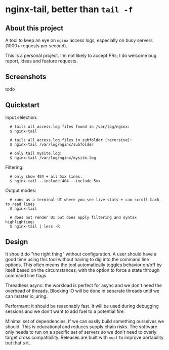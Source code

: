 # nginx-tail, better than `tail -f`

## About this project

A tool to keep an eye on `nginx` access logs, especially on busy servers (1000+
requests per second).

This is a personal project. I'm not likely to accept PRs; I do welcome bug
report, ideas and feature requests.

## Screenshots

todo

## Quickstart

Input selection:

```shell
  # tails all access.log files found in /var/log/nginx:
  $ nginx-tail

  # tails all access.log files in subfolder (recursive):
  $ nginx-tail /var/log/nginx/subfolder

  # only tail mysite.log:
  $ nginx-tail /var/log/nginx/mysite.log
```

Filtering:

```shell
  # only show 404 + all 5xx lines:
  $ nginx-tail --include 404 --include 5xx
```

Output modes:

```shell
  # runs as a terminal UI where you see live stats + can scroll back to read lines
  $ nginx-tail

  # does not render UI but does apply filtering and syntax highlighting:
  $ nginx-tail | less -R
```

## Design

It should do "the right thing" without configuration. A user should have a good
time using this tool without having to dig into the command line options. This
often means the tool automatically toggles behavior on/off by itself based on
the circumstances, with the option to force a state through command line flags.

Threadless async: the workload is perfect for async and we don't need the
overhead of threads. Blocking IO will be done in separate threads until we can
master io_uring.

Performant: it should be reasonably fast. It will be used during debugging
sessions and we don't want to add fuel to a potential fire.

Minimal set of dependencies. If we can easily build something ourselves we
should. This is educational and reduces supply chain risks. The software only
needs to run on a specific set of servers so we don't need to overly target
cross compatibility. Releases are built with `musl` to improve portability but
that's it.
